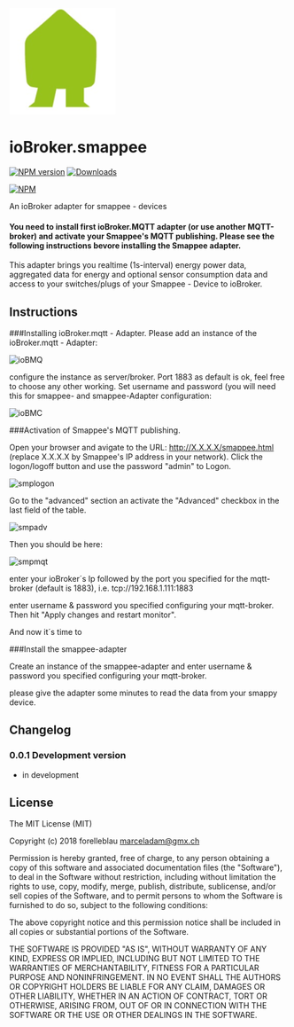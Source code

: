 ![Logo](admin/smappee.png)
# ioBroker.smappee

[![NPM version](http://img.shields.io/npm/v/iobroker.smappee.svg)](https://www.npmjs.com/package/iobroker.smappee)
[![Downloads](https://img.shields.io/npm/dm/iobroker.smappee.svg)](https://www.npmjs.com/package/iobroker.smappee)

[![NPM](https://nodei.co/npm/iobroker.smappee.png?downloads=true)](https://nodei.co/npm/iobroker.smappee/)

An ioBroker adapter for smappee - devices

#### You need to install first ioBroker.MQTT adapter (or use another MQTT-broker) and activate your Smappee's MQTT publishing. Please see the following instructions bevore installing the Smappee adapter.

This adapter brings you realtime (1s-interval) energy  power data, aggregated data for energy and optional sensor consumption data and access to your switches/plugs of your Smappee - Device to ioBroker.

## Instructions
###Installing ioBroker.mqtt - Adapter.
Please add an instance of the ioBroker.mqtt - Adapter:

![ioBMQ](https://github.com/forelleblau/ioBroker.smappee/blob/master/admin/ioBrokerMQTTBroker.PNG)

configure the instance as server/broker. Port 1883 as default is ok, feel free to choose any other working.
Set username and password (you will need this for smappee- and smappee-Adapter configuration:

![ioBMC](https://github.com/forelleblau/ioBroker.smappee/blob/master/admin/ioBrokerMQTTConfig.PNG)

###Activation of Smappee's MQTT publishing.

Open your browser and avigate to the URL: http://X.X.X.X/smappee.html (replace X.X.X.X by Smappee's IP address in your network).
Click the logon/logoff button and use the password "admin" to Logon.

![smplogon](https://github.com/forelleblau/ioBroker.smappee/blob/master/admin/smplogon.png)

Go to the "advanced" section an activate the "Advanced" checkbox in the last field of the table.

![smpadv](https://github.com/forelleblau/ioBroker.smappee/blob/master/admin/smpadv.jpeg)

Then you should be here:

![smpmqt](https://github.com/forelleblau/ioBroker.smappee/blob/master/admin/smpmqt.png)

enter your ioBroker´s Ip followed by the port you specified for the mqtt-broker (default is 1883), i.e. tcp://192.168.1.111:1883

enter username & password you specified configuring your mqtt-broker.
Then hit "Apply changes and restart monitor".

And now it´s time to

###Install the smappee-adapter

Create an instance of the smappee-adapter and enter username & password you specified configuring your mqtt-broker.

please give the adapter some minutes to read the data from your smappy device.



## Changelog

### 0.0.1 Development version

- in development


## License
The MIT License (MIT)

Copyright (c) 2018 forelleblau marceladam@gmx.ch

Permission is hereby granted, free of charge, to any person obtaining a copy
of this software and associated documentation files (the "Software"), to deal
in the Software without restriction, including without limitation the rights
to use, copy, modify, merge, publish, distribute, sublicense, and/or sell
copies of the Software, and to permit persons to whom the Software is
furnished to do so, subject to the following conditions:

The above copyright notice and this permission notice shall be included in
all copies or substantial portions of the Software.

THE SOFTWARE IS PROVIDED "AS IS", WITHOUT WARRANTY OF ANY KIND, EXPRESS OR
IMPLIED, INCLUDING BUT NOT LIMITED TO THE WARRANTIES OF MERCHANTABILITY,
FITNESS FOR A PARTICULAR PURPOSE AND NONINFRINGEMENT. IN NO EVENT SHALL THE
AUTHORS OR COPYRIGHT HOLDERS BE LIABLE FOR ANY CLAIM, DAMAGES OR OTHER
LIABILITY, WHETHER IN AN ACTION OF CONTRACT, TORT OR OTHERWISE, ARISING FROM,
OUT OF OR IN CONNECTION WITH THE SOFTWARE OR THE USE OR OTHER DEALINGS IN
THE SOFTWARE.
